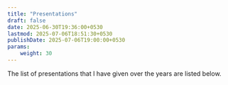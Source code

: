 ```yaml
---
title: "Presentations"
draft: false
date: 2025-06-30T19:36:00+0530
lastmod: 2025-07-06T18:51:30+0530
publishDate: 2025-07-06T19:00:00+0530
params:
    weight: 30
---
```

The list of presentations that I have given over the years are listed below. 
